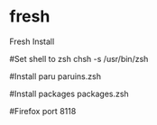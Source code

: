 # fresh
Fresh Install

#Set shell to zsh
chsh -s /usr/bin/zsh

#Install paru
paruins.zsh

#Install packages
packages.zsh

#Firefox port
8118
